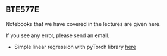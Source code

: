 ## BTE577E 

Notebooks that we have covered in the lectures are given here. 

If you see any error, please send an email.

- Simple linear regression with pyTorch library [here](scripts/simple_linear_regression_torch.ipynb)
